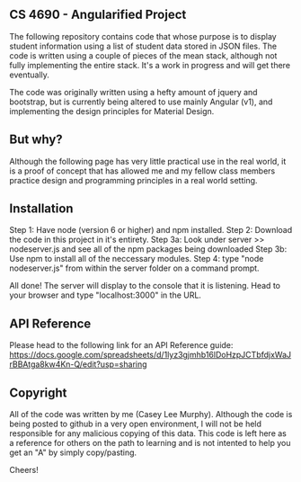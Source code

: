 ## CS 4690 - Angularified Project

The following repository contains code that whose purpose is to display student information using a list of student data stored in JSON files. The code is written using a couple of pieces of the mean stack, although not fully implementing the entire stack. It's a work in progress and will get there eventually.

The code was originally written using a hefty amount of jquery and bootstrap, but is currently being altered to use mainly Angular (v1), and implementing the design principles for Material Design.

## But why?

Although the following page has very little practical use in the real world, it is a proof of concept that has allowed me and my fellow class members practice design and programming principles in a real world setting.

## Installation

Step 1: Have node (version 6 or higher) and npm installed.
Step 2: Download the code in this project in it's entirety.
Step 3a: Look under server >> nodeserver.js and see all of the npm packages being downloaded
Step 3b: Use npm to install all of the neccessary modules.
Step 4: type "node nodeserver.js" from within the server folder on a command prompt.

All done! The server will display to the console that it is listening. Head to your browser and type "localhost:3000" in the URL.

## API Reference

Please head to the following link for an API Reference guide:
https://docs.google.com/spreadsheets/d/1lyz3gjmhb16lDoHzpJCTbfdjxWaJrBBAtga8kw4Kn-Q/edit?usp=sharing

## Copyright

All of the code was written by me (Casey Lee Murphy). Although the code is being posted to github in a very open environment, I will not be held responsible for any malicious copying of this data.
This code is left here as a reference for others on the path to learning and is not intented to help you get an "A" by simply copy/pasting.

Cheers!